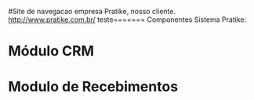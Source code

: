 
#Site de navegacao empresa Pratike, nosso cliente. http://www.pratike.com.br/
teste=======
Componentes Sistema Pratike: 
# Módulo CRM 
# Modulo de Recebimentos

